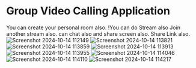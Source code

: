 # Group Video Calling Application
 You can create your personal room also.
 !You can do Stream also Join another stream also. 
 can chat also and share screen also.
 Share Link also.
![Screenshot 2024-10-14 112149](https://github.com/user-attachments/assets/74ad2e3d-1e7f-4a60-87af-54aa9b3289b3)
![Screenshot 2024-10-14 113821](https://github.com/user-attachments/assets/234fa256-0627-47b1-8311-bb9a74230add)
![Screenshot 2024-10-14 113859](https://github.com/user-attachments/assets/780abf75-dbac-44f6-81ae-7b0afcfdd0a8)
![Screenshot 2024-10-14 113913](https://github.com/user-attachments/assets/f8fc7b8f-bc03-4bb2-8b60-a88920163495)
![Screenshot 2024-10-14 113955](https://github.com/user-attachments/assets/d0ba6965-afd8-4176-9549-99b079014753)
![Screenshot 2024-10-14 114046](https://github.com/user-attachments/assets/ea4a6111-437d-4be6-b8c5-bbb4133aa221)
![Screenshot 2024-10-14 114110](https://github.com/user-attachments/assets/13966f3a-e764-4961-b4eb-327dfa591373)
![Screenshot 2024-10-14 114217](https://github.com/user-attachments/assets/239ccc5f-df98-4ed3-a11e-f0e874ffa384)
